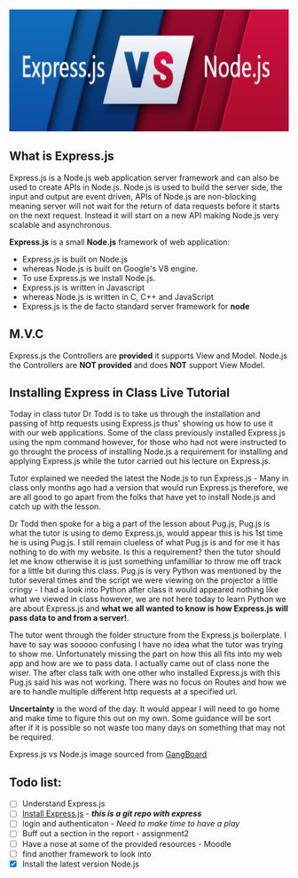 <br/>
<p align="center">
<img  width="750" height="220" alt="Express.js vs Node.js" src="../assets/express_node.PNG">
</p>

## What is Express.js 

Express.js is a Node.js web application server framework and can also be used to create APIs in Node.js. Node.js is used to build the server side, the input and output are event driven, APIs of Node.js are non-blocking meaning server will not wait for the return of data requests before it starts on the next request. Instead it will start on a new API making Node.js very scalable and asynchronous.

**Express.js** is a small **Node.js** framework of web application: 
* Express.js is built on Node.js 
* whereas Node.js is built on Google's V8 engine. 
* To use Express.js we install Node.js. 
* Express.js is written in Javascript 
* whereas Node.js is written in C, C++ and JavaScript
* Express.js is the de facto standard server framework for **node**

## M.V.C
Express.js the Controllers are **provided** it supports View and Model.
Node.js the Controllers are **NOT provided** and does **NOT** support View Model.

## Installing Express in Class Live Tutorial
Today in class tutor Dr Todd is to take us through the installation and passing of http requests using Express.js thus' showing us how to use it with our web applications. Some of the class previously installed Express.js using the npm command however, for those who had not were instructed to go throught the process of installing Node.js a requirement for installing and applying Express.js while the tutor carried out his lecture on Express.js.

Tutor explained we needed the latest the Node.js to run Express.js - Many in class only months ago had a version that would run Express.js therefore, we are all good to go apart from the folks that have yet to install Node.js and catch up with the lesson.

Dr Todd then spoke for a big a part of the lesson about Pug.js, Pug.js is what the tutor is using to demo Express.js, would appear this is his 1st time he is using Pug.js. I still remain clueless of what Pug.js is and for me it has nothing to do with my website. Is this a requirement? then the tutor should let me know otherwise it is just something unfamilliar to throw me off track for a little bit during this class. Pug.js is very Python was mentioned by the tutor several times and the script we were viewing on the projector a little cringy - I had a look into Python after class it would appeared nothing like what we viewed in class however, we are not here today to learn Python we are about Express.js and **what we all wanted to know is how Express.js will pass data to and from a server!**.
 
The tutor went through the folder structure from the Express.js boilerplate. I have to say was sooooo confusing I have no idea what the tutor was trying to show me. Unfortunately missing the part on how this all fits into my web app and how are we to pass data. I actually came out of class none the wiser. The after class talk with one other who installed Express.js with this Pug.js said his was not working. There was no focus on Routes and how we are to handle multiple different http requests at a specified url.

**Uncertainty** is the word of the day. 
It would appear I will need to go home and make time to figure this out on my own. Some guidance will be sort after if it is possible so not waste too many days on something that may not be required.

Express.js vs Node.js image sourced from [GangBoard](<(https://github.com/terlici/base-express)>) 

## Todo list:

- [ ] Understand Express.js 
- [ ] [Install Express.js](<(https://github.com/terlici/base-express)>) - **_this is a git repo with express_**
- [ ] login and authenticaton - _Need to make time to have a play_
- [ ] Buff out a section in the report - assignment2 
- [ ] Have a nose at some of the provided resources - Moodle
- [ ] find another framework to look into
- [x] Install the latest version Node.js 
